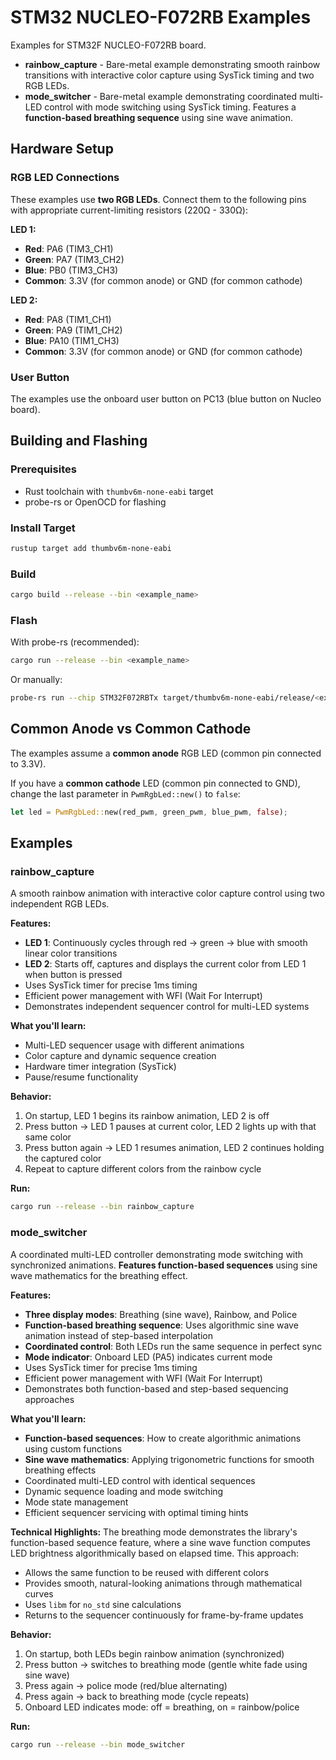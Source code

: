 # STM32 NUCLEO-F072RB Examples

Examples for STM32F NUCLEO-F072RB board.

- **rainbow_capture** - Bare-metal example demonstrating smooth rainbow transitions with interactive color capture using SysTick timing and two RGB LEDs.
- **mode_switcher** - Bare-metal example demonstrating coordinated multi-LED control with mode switching using SysTick timing. Features a **function-based breathing sequence** using sine wave animation.

## Hardware Setup

### RGB LED Connections

These examples use **two RGB LEDs**. Connect them to the following pins with appropriate current-limiting resistors (220Ω - 330Ω):

**LED 1:**
- **Red**: PA6 (TIM3_CH1)
- **Green**: PA7 (TIM3_CH2)
- **Blue**: PB0 (TIM3_CH3)
- **Common**: 3.3V (for common anode) or GND (for common cathode)

**LED 2:**
- **Red**: PA8 (TIM1_CH1)
- **Green**: PA9 (TIM1_CH2)
- **Blue**: PA10 (TIM1_CH3)
- **Common**: 3.3V (for common anode) or GND (for common cathode)

### User Button

The examples use the onboard user button on PC13 (blue button on Nucleo board).

## Building and Flashing

### Prerequisites

- Rust toolchain with `thumbv6m-none-eabi` target
- probe-rs or OpenOCD for flashing

### Install Target
```bash
rustup target add thumbv6m-none-eabi
```

### Build
```bash
cargo build --release --bin <example_name>
```

### Flash

With probe-rs (recommended):
```bash
cargo run --release --bin <example_name>
```

Or manually:
```bash
probe-rs run --chip STM32F072RBTx target/thumbv6m-none-eabi/release/<example_name>
```

## Common Anode vs Common Cathode

The examples assume a **common anode** RGB LED (common pin connected to 3.3V).

If you have a **common cathode** LED (common pin connected to GND), change the last parameter in `PwmRgbLed::new()` to `false`:
```rust
let led = PwmRgbLed::new(red_pwm, green_pwm, blue_pwm, false);
```

## Examples

### rainbow_capture

A smooth rainbow animation with interactive color capture control using two independent RGB LEDs.

**Features:**
- **LED 1**: Continuously cycles through red → green → blue with smooth linear color transitions
- **LED 2**: Starts off, captures and displays the current color from LED 1 when button is pressed
- Uses SysTick timer for precise 1ms timing
- Efficient power management with WFI (Wait For Interrupt)
- Demonstrates independent sequencer control for multi-LED systems

**What you'll learn:**
- Multi-LED sequencer usage with different animations
- Color capture and dynamic sequence creation
- Hardware timer integration (SysTick)
- Pause/resume functionality

**Behavior:**
1. On startup, LED 1 begins its rainbow animation, LED 2 is off
2. Press button → LED 1 pauses at current color, LED 2 lights up with that same color
3. Press button again → LED 1 resumes animation, LED 2 continues holding the captured color
4. Repeat to capture different colors from the rainbow cycle

**Run:**
```bash
cargo run --release --bin rainbow_capture
```

### mode_switcher

A coordinated multi-LED controller demonstrating mode switching with synchronized animations. **Features function-based sequences** using sine wave mathematics for the breathing effect.

**Features:**
- **Three display modes**: Breathing (sine wave), Rainbow, and Police
- **Function-based breathing sequence**: Uses algorithmic sine wave animation instead of step-based interpolation
- **Coordinated control**: Both LEDs run the same sequence in perfect sync
- **Mode indicator**: Onboard LED (PA5) indicates current mode
- Uses SysTick timer for precise 1ms timing
- Efficient power management with WFI (Wait For Interrupt)
- Demonstrates both function-based and step-based sequencing approaches

**What you'll learn:**
- **Function-based sequences**: How to create algorithmic animations using custom functions
- **Sine wave mathematics**: Applying trigonometric functions for smooth breathing effects
- Coordinated multi-LED control with identical sequences
- Dynamic sequence loading and mode switching
- Mode state management
- Efficient sequencer servicing with optimal timing hints

**Technical Highlights:**
The breathing mode demonstrates the library's function-based sequence feature, where a sine wave function computes LED brightness algorithmically based on elapsed time. This approach:
- Allows the same function to be reused with different colors
- Provides smooth, natural-looking animations through mathematical curves
- Uses `libm` for `no_std` sine calculations
- Returns to the sequencer continuously for frame-by-frame updates

**Behavior:**
1. On startup, both LEDs begin rainbow animation (synchronized)
2. Press button → switches to breathing mode (gentle white fade using sine wave)
3. Press again → police mode (red/blue alternating)
4. Press again → back to breathing mode (cycle repeats)
5. Onboard LED indicates mode: off = breathing, on = rainbow/police

**Run:**
```bash
cargo run --release --bin mode_switcher
```
